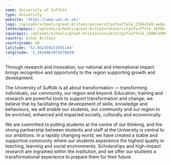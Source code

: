 ```yaml
---
name: University of Suffolk
type: University
website: 'https://www.uos.ac.uk/'
logo: /uploads/schools/great-britain/universityofsuffolk_2190x540.webp
landscapepic: /uploads/schools/great-britain/universityofsuffolk_1920x1080.webp
squarepic: /uploads/schools/great-britain/universityofsuffolk_1080x1080.webp
country: Great Britain
countrycode: GB
latitude: '52.052459211931144'
longitude: '1.1628861971078428'
---
```


Through research and innovation, our national and international impact brings recognition and opportunity to the region supporting growth and development. 

The University of Suffolk is all about transformation — transforming individuals, our community, our region and beyond. Education, training and research are powerful tools to support transformation and change; we believe that by facilitating the development of skills, knowledge and behaviours, we will enable our students, our community and our region to be enriched, enhanced and impacted socially, culturally and economically.  

We are committed to putting students at the centre of our thinking, and the strong partnership between students and staff at the University is central to our ambitions. In a rapidly changing world, we have created a stable and supportive community where our students experience the highest quality in teaching, learning and social environments. Scholarships and high-impact research are ingrained within the institution, and we offer our students a transformational experience to prepare them for their future. 
